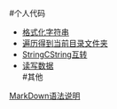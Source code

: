 #个人代码  
+ [格式化字符串](Code/2020-08-25-FormatString.md)  
+ [遍历得到当前目录文件夹](Code/2020-08-25-GetAllFiles.md)  
+ [StringCString互转](Code/2020-08-25-StringCstring.md)  
+ [读写数据](Code/2020-08-25-WriteReadFile.md)  
#其他  

[MarkDown语法说明](markdown.md)  